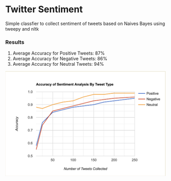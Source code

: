 # Twitter Sentiment
Simple classfier to collect sentiment of tweets based on Naives Bayes using tweepy and nltk

### Results
1. Average Accuracy for Positive Tweets: 87%
2. Average Accuracy for Negative Tweets: 86%
3. Average Accuracy for Neutral Tweets: 94%

![alt text](/twitter_sentiment_graph.jpg)
